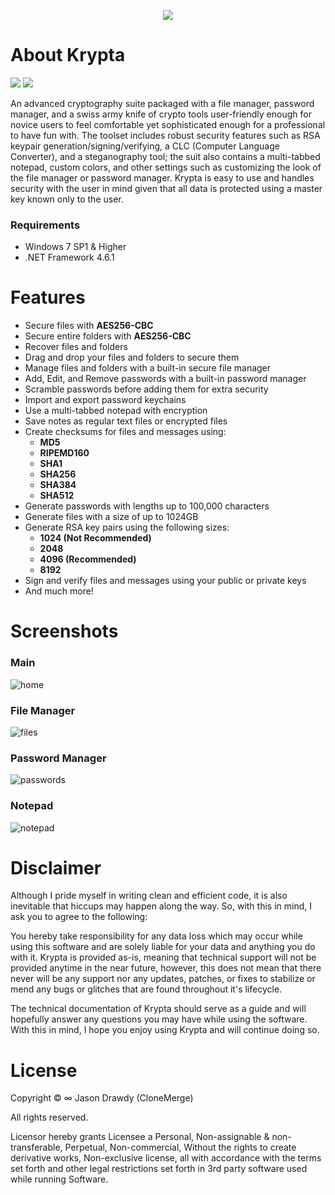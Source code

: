 <p align="center">
    <img src="https://user-images.githubusercontent.com/40871836/43494176-172b4bc4-94f7-11e8-8d62-48f29b16ff97.png">
</p>

# About Krypta
<p align="left">
    <!-- Version -->
    <img src="https://img.shields.io/badge/version-0.2.2-brightgreen.svg">
    <!-- <img src="https://img.shields.io/appveyor/ci/gruntjs/grunt.svg"> -->
    <!-- Docs -->
    <img src="https://img.shields.io/badge/docs-not%20found-lightgrey.svg">
</p>

An advanced cryptography suite packaged with a file manager, password manager, and a swiss army knife of crypto tools user-friendly enough for novice users to feel comfortable yet sophisticated enough for a professional to have fun with. The toolset includes robust security features such as RSA keypair generation/signing/verifying, a CLC (Computer Language Converter), and a steganography tool; the suit also contains a multi-tabbed notepad, custom colors, and other settings such as customizing the look of the file manager or password manager. Krypta is easy to use and handles security with the user in mind given that all data is protected using a master key known only to the user.<br>

### Requirements
- Windows 7 SP1 & Higher
- .NET Framework 4.6.1

# Features
- Secure files with **AES256-CBC**
- Secure entire folders with **AES256-CBC**
- Recover files and folders
- Drag and drop your files and folders to secure them
- Manage files and folders with a built-in secure file manager
- Add, Edit, and Remove passwords with a built-in password manager
- Scramble passwords before adding them for extra security
- Import and export password keychains
- Use a multi-tabbed notepad with encryption
- Save notes as regular text files or encrypted files
- Create checksums for files and messages using:
    - <b>MD5</b>
    - <b>RIPEMD160</b>
    - <b>SHA1</b>
    - <b>SHA256</b>
    - <b>SHA384</b>
    - <b>SHA512</b>
- Generate passwords with lengths up to 100,000 characters
- Generate files with a size of up to 1024GB
- Generate RSA key pairs using the following sizes:
    - <b>1024 (Not Recommended)</b>
    - <b>2048</b>
    - <b>4096 (Recommended)</b>
    - <b>8192</b>
- Sign and verify files and messages using your public or private keys
- And much more!

# Screenshots
### Main
![home](https://user-images.githubusercontent.com/40871836/43499794-ef939604-9512-11e8-8495-0f8a3e9575f5.png)

### File Manager
![files](https://user-images.githubusercontent.com/40871836/43499793-ef7aa72a-9512-11e8-9675-999d2b01927c.png)

### Password Manager
![passwords](https://user-images.githubusercontent.com/40871836/43499796-efb79450-9512-11e8-8598-2dd6bb0a6193.png)

### Notepad
![notepad](https://user-images.githubusercontent.com/40871836/43499795-efa70266-9512-11e8-833b-356ce85c28ce.png)

# Disclaimer
Although I pride myself in writing clean and efficient code, it is also inevitable that hiccups may happen along the way. So, with this in mind, I ask you to agree to the following:

You hereby take responsibility for any data loss which may occur while using this software and are solely liable for your data and anything you do with it. Krypta is provided as-is, meaning that technical support will not be provided anytime in the near future, however, this does not mean that there never will be any support nor any updates, patches, or fixes to stabilize or mend any bugs or glitches that are found throughout it's lifecycle.

The technical documentation of Krypta should serve as a guide and will hopefully answer any questions you may have while using the software. With this in mind, I hope you enjoy using Krypta and will continue doing so.

# License
Copyright © ∞ Jason Drawdy (CloneMerge)

All rights reserved.

Licensor hereby grants Licensee a Personal, Non-assignable & non-transferable, Perpetual, Non-commercial, Without the rights to create derivative works, Non-exclusive license, all with accordance with the terms set forth and other legal restrictions set forth in 3rd party software used while running Software.
